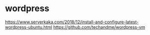 # wordpress

https://www.serverkaka.com/2018/12/install-and-configure-latest-wordpress-ubuntu.html
https://github.com/techandme/wordpress-vm
